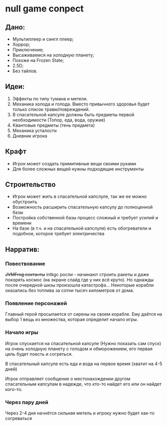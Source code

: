 # null game conpect

## Дано:
- Мультиплеер и сингл плеер;
- Хоррор;
- Приключение;
- Высаживаемся на холодную планету;
- Похоже на Frozen State;
- 2.5D;
- Без тайлов.

## Идеи:   
  1. Эффекты по типу тумана и метели.
  2. Механика холода и голода. Вместо привычного здоровья будет только список травм/повреждений.
  3. В спасательной капсуле должны быть предметы первой необходимости (Топор, еда, вода, оружие)
  4. Квантовые предметы (тень предмета)
  5. Механика усталости
  6. Дневник игрока

## Крафт
- Игрок может создать примитивные вещи своими руками
- Для более сложных вещей нужны подходящие инструменты

## Строительство
- Игрок может жить в спасательной капслуле, так же ее можно обустроить
- Возможность расширить спасательную капсулу до полноценной базы
- Постройка собственной базы процесс сложный и требует усилий и времени
- На базе (в т.ч. и на спасательной капслуле) есть обогреватели и подобное, которое требует электричества

## Нарратив: 

### Повествование

~~JVMFrog сектанты~~ intkgc росли - начинают строить ракеты и даже покорять космос (на экране слайд где у них всё круто). Но однажды после очередной шизы произошла катастрофа... Некоторые корабли оказались без топлива за сотни тысяч километров от дома.

### Появление персонажей

Главный герой просыпается от сирены на своем корабле. Ему даётся на выбор 1 вещь из множества, которая определит начало игры.

### Начало игры

Игрок спускается на спасательной капсуле (Нужно показать сам спуск) на очень холодную планету с голодом и обморожением, его первая цель будет поесть и согреться.

В спасательный капсуле есть еда и вода на первое время (хватит на 4-5 дней)

Игрок отправляет сообщение о местонахождении другом спасательным капсулам в надежде, что кто-то найдет его или он найдет кого-то.

### Через пару дней
Через 2-4 дня начнётся сильная метель и игроку нужно будет как-то согреваться

